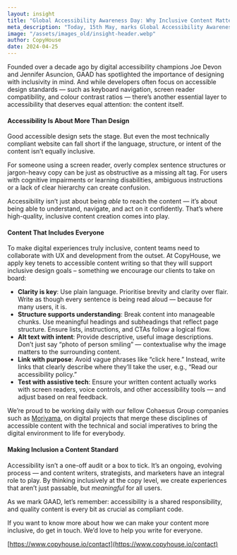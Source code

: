 ```yaml
---
layout: insight
title: "Global Accessibility Awareness Day: Why Inclusive Content Matters As Much As Inclusive Design"
meta_description: "Today, 15th May, marks Global Accessibility Awareness Day (GAAD) — our vital annual reminder that the digital world must be open and usable for everyone, regardless of ability."
image: "/assets/images_old/insight-header.webp"
author: CopyHouse
date: 2024-04-25
---
```


Founded over a decade ago by digital accessibility champions Joe Devon and Jennifer Asuncion, GAAD has spotlighted the importance of designing with inclusivity in mind. And while developers often focus on accessible design standards — such as keyboard navigation, screen reader compatibility, and colour contrast ratios — there’s another essential layer to accessibility that deserves equal attention: the content itself.

#### Accessibility Is About More Than Design

Good accessible design sets the stage. But even the most technically compliant website can fall short if the language, structure, or intent of the content isn’t equally inclusive.

For someone using a screen reader, overly complex sentence structures or jargon-heavy copy can be just as obstructive as a missing alt tag. For users with cognitive impairments or learning disabilities, ambiguous instructions or a lack of clear hierarchy can create confusion.

Accessibility isn’t just about being *able* to reach the content — it’s about being able to understand, navigate, and act on it confidently. That’s where high-quality, inclusive content creation comes into play.

#### Content That Includes Everyone

To make digital experiences truly inclusive, content teams need to collaborate with UX and development from the outset. At CopyHouse, we apply key tenets to accessible content writing so that they will support inclusive design goals – something we encourage our clients to take on board:

* **Clarity is key**: Use plain language. Prioritise brevity and clarity over flair. Write as though every sentence is being read aloud — because for many users, it is.
* **Structure supports understanding**: Break content into manageable chunks. Use meaningful headings and subheadings that reflect page structure. Ensure lists, instructions, and CTAs follow a logical flow.
* **Alt text with intent**: Provide descriptive, useful image descriptions. Don’t just say “photo of person smiling” — contextualise why the image matters to the surrounding content.
* **Link with purpose**: Avoid vague phrases like “click here.” Instead, write links that clearly describe where they’ll take the user, e.g., “Read our accessibility policy.”
* **Test with assistive tech**: Ensure your written content actually works with screen readers, voice controls, and other accessibility tools — and adjust based on real feedback.

We’re proud to be working daily with our fellow Cohaesus Group companies such as [Moriyama](https://moriyama.co.uk/#), on digital projects that merge these disciplines of accessible content with the technical and social imperatives to bring the digital environment to life for everybody.

#### Making Inclusion a Content Standard

Accessibility isn’t a one-off audit or a box to tick. It’s an ongoing, evolving process — and content writers, strategists, and marketers have an integral role to play. By thinking inclusively at the copy level, we create experiences that aren’t just passable, but *meaningful* for all users.

As we mark GAAD, let’s remember: accessibility is a shared responsibility, and quality content is every bit as crucial as compliant code.

If you want to know more about how we can make your content more inclusive, do get in touch. We’d love to help you write for everyone.

[https://www.copyhouse.io/contact](https://www.copyhouse.io/contact)
